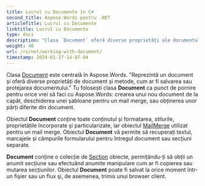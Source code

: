 ```yaml
---
title: Lucrul cu Documente în C#
second_title: Aspose.Words pentru .NET
articleTitle: Lucrul cu Documente
linktitle: Lucrul cu Documente
type: docs
description: "Clasa `Document` oferă diverse proprietăți ale documentului și metode folosind C#. Utilizați clasa `Document` ca punct de plecare pentru orice doriți să efectuați cu Aspose.Words pentru .NET. Obiectul `Document` poate fi salvat într-un fişier sau într-un flux, precum şi transmis unui browser."
weight: 40
url: /ro/net/working-with-document/
timestamp: 2024-01-27-14-07-04
---
```


Clasa [Document](https://reference.aspose.com/words/net/aspose.words/document/) este centrală în Aspose.Words. "Reprezintă un document și oferă diverse proprietăți de document și metode, cum ar fi salvarea sau protejarea documentului." Tu folosești clasa **Document** ca punct de pornire pentru orice vrei să faci cu Aspose.Words: crearea unui nou document de la capăt, deschiderea unei șabloane pentru un mail merge, sau obținerea unor părți diferite din document.

Obiectul **Document** conține toate conținutul și formatarea, stilurile, proprietățile încorporate și particularizate, iar obiectul [MailMerge](https://reference.aspose.com/words/net/aspose.words.mailmerging/mailmerge/) utilizat pentru un mail merge. Obiectul **Document** vă permite să recuperați textul, marcajele și câmpurile formularului pentru întregul document sau secțiuni separate.

**Document** conține o colecție de [Section](https://reference.aspose.com/words/net/aspose.words/section/) obiecte, permițându-ți să obții un anumit secțiune sau efectuând anumite manipulare cum ar fi copierea sau mutarea secțiunilor. Obiectul **Document** poate fi salvat la orice moment într-un fişier sau un flux şi, de asemenea, trimis unui browser client.

